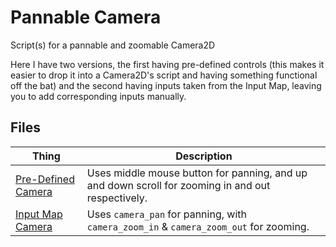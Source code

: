 Pannable Camera
======

Script(s) for a pannable and zoomable Camera2D

Here I have two versions, the first having pre-defined controls (this makes it easier to drop it into a Camera2D's script and having something functional off the bat) and the second having inputs taken from the Input Map, leaving you to add corresponding inputs manually.

Files
------

Thing | Description
--- | ---
[Pre-Defined Camera](/PannableCamera/pre_defined.gd) | Uses middle mouse button for panning, and up and down scroll for zooming in and out respectively.
[Input Map Camera](/PannableCamera/input_map.gd) | Uses `camera_pan` for panning, with `camera_zoom_in` & `camera_zoom_out` for zooming.
